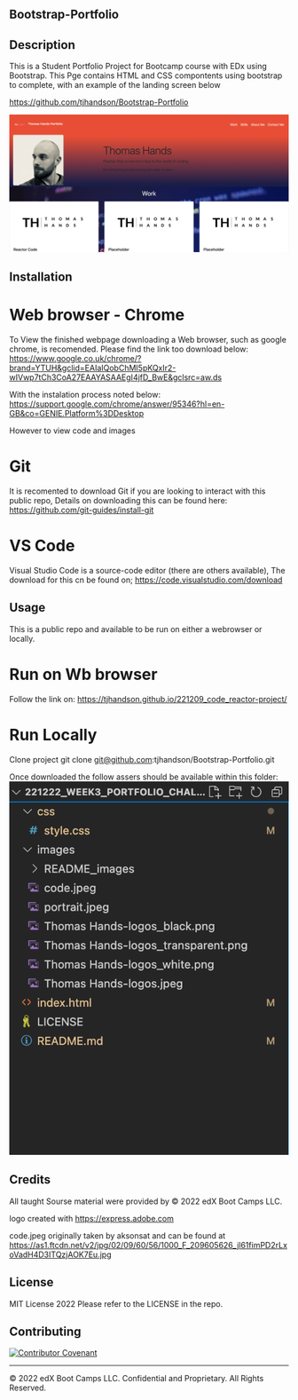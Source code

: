 ## Bootstrap-Portfolio

## Description 

This is a Student Portfolio Project for Bootcamp course with EDx using Bootstrap. This Pge contains HTML and CSS compontents using bootstrap to complete, with an example of the landing screen below

https://github.com/tjhandson/Bootstrap-Portfolio

![alt text](./images/README_images/page_top_display.png)

## Installation

# Web browser - Chrome
To View the finished webpage downloading a Web browser, such as google chrome, is recomended. Please find the link too download below: https://www.google.co.uk/chrome/?brand=YTUH&gclid=EAIaIQobChMI5pKQxIr2-wIVwp7tCh3CoA27EAAYASAAEgI4jfD_BwE&gclsrc=aw.ds

With the instalation process noted below: https://support.google.com/chrome/answer/95346?hl=en-GB&co=GENIE.Platform%3DDesktop

However to view code and images 

# Git 
It is recomented to download Git if you are looking to interact with this public repo, Details on downloading this can be found here: https://github.com/git-guides/install-git

# VS Code
Visual Studio Code is a source-code editor (there are others available), The download for this cn be found on; https://code.visualstudio.com/download

## Usage 
This is a public repo and available to be run on either a webrowser or locally. 

# Run on Wb browser
Follow the link on: https://tjhandson.github.io/221209_code_reactor-project/


# Run Locally 

Clone project
git clone git@github.com:tjhandson/Bootstrap-Portfolio.git

Once downloaded the follow assers should be available within this folder:
![alt text](./images/README_images/contents_of_project.png)



## Credits

All taught Sourse material were provided by © 2022 edX Boot Camps LLC.

logo created with https://express.adobe.com

code.jpeg originally taken by aksonsat and can be found at https://as1.ftcdn.net/v2/jpg/02/09/60/56/1000_F_209605626_jl61fimPD2rLxoVadH4D3ITQzjAOK7Eu.jpg




## License

MIT License 2022 Please refer to the LICENSE in the repo.


## Contributing

[![Contributor Covenant](https://img.shields.io/badge/Contributor%20Covenant-2.1-4baaaa.svg)](code_of_conduct.md)



---

© 2022 edX Boot Camps LLC. Confidential and Proprietary. All Rights Reserved.
